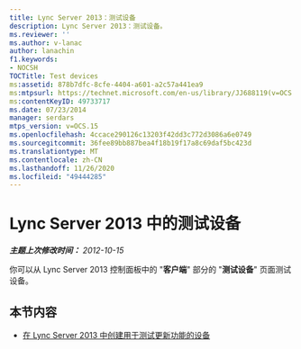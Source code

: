 ```yaml
---
title: Lync Server 2013：测试设备
description: Lync Server 2013：测试设备。
ms.reviewer: ''
ms.author: v-lanac
author: lanachin
f1.keywords:
- NOCSH
TOCTitle: Test devices
ms:assetid: 878b7dfc-8cfe-4404-a601-a2c57a441ea9
ms:mtpsurl: https://technet.microsoft.com/en-us/library/JJ688119(v=OCS.15)
ms:contentKeyID: 49733717
ms.date: 07/23/2014
manager: serdars
mtps_version: v=OCS.15
ms.openlocfilehash: 4ccace290126c13203f42dd3c772d3086a6e0749
ms.sourcegitcommit: 36fee89bb887bea4f18b19f17a8c69daf5bc423d
ms.translationtype: MT
ms.contentlocale: zh-CN
ms.lasthandoff: 11/26/2020
ms.locfileid: "49444285"
---
```

# <a name="test-devices-in-lync-server-2013"></a>Lync Server 2013 中的测试设备

<div data-xmlns="http://www.w3.org/1999/xhtml">

<div class="topic" data-xmlns="http://www.w3.org/1999/xhtml" data-msxsl="urn:schemas-microsoft-com:xslt" data-cs="https://msdn.microsoft.com/">

<div data-asp="https://msdn2.microsoft.com/asp">



</div>

<div id="mainSection">

<div id="mainBody">

<span> </span>

_**主题上次修改时间：** 2012-10-15_

你可以从 Lync Server 2013 控制面板中的 "**客户端**" 部分的 "**测试设备**" 页面测试设备。

<div>

## <a name="in-this-section"></a>本节内容

  - [在 Lync Server 2013 中创建用于测试更新功能的设备](lync-server-2013-create-a-device-to-test-update-functionality.md)

</div>

</div>

<span> </span>

</div>

</div>

</div>

